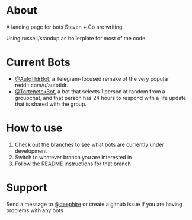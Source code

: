 # About 
A landing page for bots Steven + Co are writing. 

Using russeii/standup as boilerplate for most of the code. 

# Current Bots
- [@AutoTldrBot](https://t.me/AutoTldrBot), a Telegram-focused remake of the very popular reddit.com/u/autotldr. 
- [@TortenetekBot](https://t.me/TortenetekBot), a bot that selects 1 person at random from a groupchat, and that person has 24 hours to respond with a life update that is shared with the group.  

# How to use 
1. Check out the branches to see what bots are currently under development
2. Switch to whatever branch you are interested in
3. Follow the README instructions for that branch

# Support
Send a message to [@deephire](https://t.me/deephire) or create a github issue if you are having problems with any bots